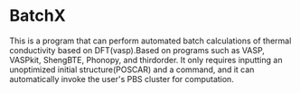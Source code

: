 # BatchX
This is a program that can perform automated batch calculations of thermal conductivity based on DFT(vasp).Based on programs such as VASP, VASPkit, ShengBTE, Phonopy, and thirdorder. It only requires inputting an unoptimized initial structure(POSCAR) and a command, and it can automatically invoke the user's PBS cluster for computation.
